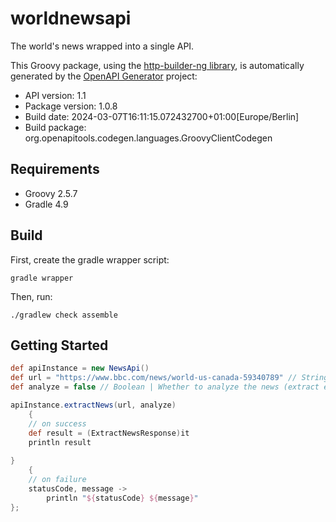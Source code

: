 # worldnewsapi

The world's news wrapped into a single API.

This Groovy package, using the [http-builder-ng library](https://http-builder-ng.github.io/http-builder-ng/), is automatically generated by the [OpenAPI Generator](https://openapi-generator.tech) project:

- API version: 1.1
- Package version: 1.0.8
- Build date: 2024-03-07T16:11:15.072432700+01:00[Europe/Berlin]
- Build package: org.openapitools.codegen.languages.GroovyClientCodegen

## Requirements

* Groovy 2.5.7
* Gradle 4.9

## Build

First, create the gradle wrapper script:

```
gradle wrapper
```

Then, run:

```
./gradlew check assemble
```

## Getting Started


```groovy
def apiInstance = new NewsApi()
def url = "https://www.bbc.com/news/world-us-canada-59340789" // String | The url of the news.
def analyze = false // Boolean | Whether to analyze the news (extract entities etc.)

apiInstance.extractNews(url, analyze)
    {
    // on success
    def result = (ExtractNewsResponse)it
    println result
    
}
    {
    // on failure
    statusCode, message ->
        println "${statusCode} ${message}"
};
```


